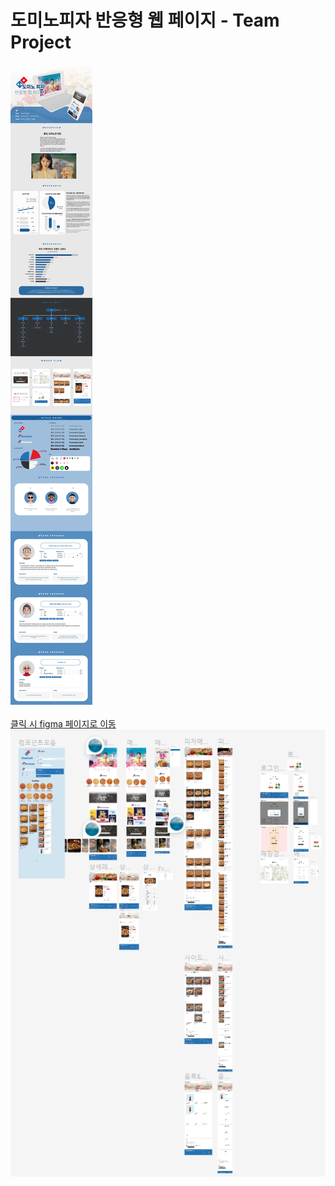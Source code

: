 # 도미노피자 반응형 웹 페이지 - Team Project
<img src="img/page1.jpg"><br><br>
<a href="https://www.figma.com/file/7fVGSYsoXkk3SIqonz26qj/Team---%EB%B0%98%EC%9D%91%ED%98%95-%EC%9B%B9%ED%8E%98%EC%9D%B4%EC%A7%80?type=design&node-id=0%3A1&mode=design&t=Pi5dTSL2Fj4zZcHU-1">클릭 시 figma 페이지로 이동</a><br>
<img src="img/dominofigma.jpg">
